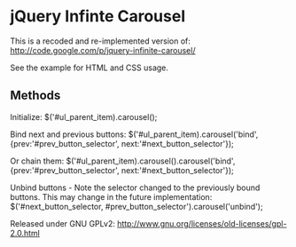 # jQuery Infinte Carousel
This is a recoded and re-implemented version of: http://code.google.com/p/jquery-infinite-carousel/

See the example for HTML and CSS usage.

## Methods
Initialize:
	$('#ul_parent_item).carousel();

Bind next and previous buttons:
	$('#ul_parent_item).carousel('bind', {prev:'#prev_button_selector', next:'#next_button_selector'});

Or chain them:
	$('#ul_parent_item).carousel().carousel('bind', {prev:'#prev_button_selector', next:'#next_button_selector'});

Unbind buttons - Note the selector changed to the previously bound buttons. This may change in the future implementation:
	$('#next_button_selector, #prev_button_selector').carousel('unbind');


Released under GNU GPLv2: http://www.gnu.org/licenses/old-licenses/gpl-2.0.html